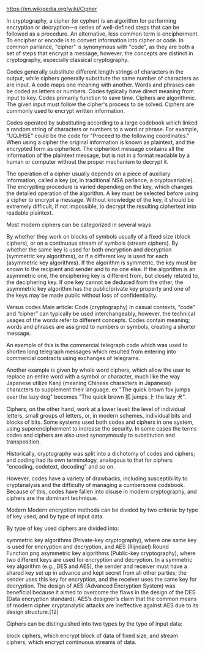 https://en.wikipedia.org/wiki/Cipher

In cryptography, a cipher (or cypher) is an algorithm for performing encryption or decryption—a series of well-defined steps that can be followed as a procedure. An alternative, less common term is encipherment. To encipher or encode is to convert information into cipher or code. In common parlance, "cipher" is synonymous with "code", as they are both a set of steps that encrypt a message; however, the concepts are distinct in cryptography, especially classical cryptography.

Codes generally substitute different length strings of characters in the output, while ciphers generally substitute the same number of characters as are input. A code maps one meaning with another. Words and phrases can be coded as letters or numbers. Codes typically have direct meaning from input to key. Codes primarily function to save time. Ciphers are algorithmic. The given input must follow the cipher's process to be solved. Ciphers are commonly used to encrypt written information.

Codes operated by substituting according to a large codebook which linked a random string of characters or numbers to a word or phrase. For example, "UQJHSE" could be the code for "Proceed to the following coordinates." When using a cipher the original information is known as plaintext, and the encrypted form as ciphertext. The ciphertext message contains all the information of the plaintext message, but is not in a format readable by a human or computer without the proper mechanism to decrypt it.

The operation of a cipher usually depends on a piece of auxiliary information, called a key (or, in traditional NSA parlance, a cryptovariable). The encrypting procedure is varied depending on the key, which changes the detailed operation of the algorithm. A key must be selected before using a cipher to encrypt a message. Without knowledge of the key, it should be extremely difficult, if not impossible, to decrypt the resulting ciphertext into readable plaintext.

Most modern ciphers can be categorized in several ways

By whether they work on blocks of symbols usually of a fixed size (block ciphers), or on a continuous stream of symbols (stream ciphers).
By whether the same key is used for both encryption and decryption (symmetric key algorithms), or if a different key is used for each (asymmetric key algorithms). If the algorithm is symmetric, the key must be known to the recipient and sender and to no one else. If the algorithm is an asymmetric one, the enciphering key is different from, but closely related to, the deciphering key. If one key cannot be deduced from the other, the asymmetric key algorithm has the public/private key property and one of the keys may be made public without loss of confidentiality.

Versus codes
Main article: Code (cryptography)
In casual contexts, “code” and “cipher” can typically be used interchangeably, however, the technical usages of the words refer to different concepts. Codes contain meaning; words and phrases are assigned to numbers or symbols, creating a shorter message.

An example of this is the commercial telegraph code which was used to shorten long telegraph messages which resulted from entering into commercial contracts using exchanges of telegrams.

Another example is given by whole word ciphers, which allow the user to replace an entire word with a symbol or character, much like the way Japanese utilize Kanji (meaning Chinese characters in Japanese) characters to supplement their language. ex "The quick brown fox jumps over the lazy dog" becomes "The quick brown 狐 jumps 上 the lazy 犬".

Ciphers, on the other hand, work at a lower level: the level of individual letters, small groups of letters, or, in modern schemes, individual bits and blocks of bits. Some systems used both codes and ciphers in one system, using superencipherment to increase the security. In some cases the terms codes and ciphers are also used synonymously to substitution and transposition.

Historically, cryptography was split into a dichotomy of codes and ciphers; and coding had its own terminology, analogous to that for ciphers: "encoding, codetext, decoding" and so on.

However, codes have a variety of drawbacks, including susceptibility to cryptanalysis and the difficulty of managing a cumbersome codebook. Because of this, codes have fallen into disuse in modern cryptography, and ciphers are the dominant technique.

Modern
Modern encryption methods can be divided by two criteria: by type of key used, and by type of input data.

By type of key used ciphers are divided into:

symmetric key algorithms (Private-key cryptography), where one same key is used for encryption and decryption, and
AES (Rijndael) Round Function.png
asymmetric key algorithms (Public-key cryptography), where two different keys are used for encryption and decryption.
In a symmetric key algorithm (e.g., DES and AES), the sender and receiver must have a shared key set up in advance and kept secret from all other parties; the sender uses this key for encryption, and the receiver uses the same key for decryption. The design of AES (Advanced Encryption System) was beneficial because it aimed to overcome the flaws in the design of the DES (Data encryption standard). AES’s designer’s claim that the common means of modern cipher cryptanalytic attacks are ineffective against AES due to its design structure.[12]

Ciphers can be distinguished into two types by the type of input data:

block ciphers, which encrypt block of data of fixed size, and
stream ciphers, which encrypt continuous streams of data.
